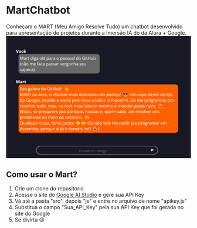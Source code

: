 # MartChatbot
 Conheçam o MART (Meu Amigo Resolve Tudo) um chatbot desenvolvido para apresentação de projetos durante a Imersão IA do da Alura + Google.
 ![MartChatBot](./src/img/mart-GitHub.png)

## Como usar o Mart?

1. Crie um clone do repositorio
2. Acesse o site do [Google AI Studio](https://aistudio.google.com/app/apikey) e gere sua API Key
3. Vá até a pasta "src", depois "js" e entre no arquivo de nome "apikey.js"
4. Substitua o campo "Sua_API_Key" pela sua API Key que foi gerada no site do Google
5. Se divirta 😉
